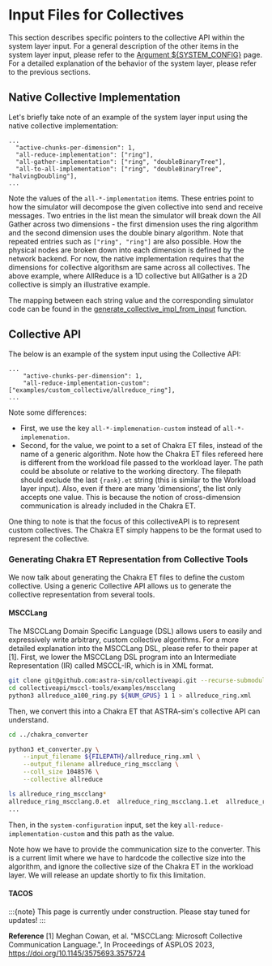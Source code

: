 # Input Files for Collectives
This section describes specific pointers to the collective API within the system layer input.
For a general description of the other items in the system layer input, please refer to the [Argument ${SYSTEM_CONFIG}](https://astra-sim.github.io/astra-sim-docs/getting-started/argument-system-config.html) page.
For a detailed explanation of the behavior of the system layer, please refer to the previous sections.

## Native Collective Implementation
Let's briefly take note of an example of the system layer input using the native collective implementation:

```
...
  "active-chunks-per-dimension": 1,
  "all-reduce-implementation": ["ring"],
  "all-gather-implementation": ["ring", "doubleBinaryTree"],
  "all-to-all-implementation": ["ring", "doubleBinaryTree", "halvingDoubling"],
...
```

Note the values of the `all-*-implementation` items. These entries point to how the simulator will decompose the given collective into send and receive messages. Two entries in the list mean the simulator will break down the All Gather across two dimensions - the first dimension uses the ring algorithm and the second dimension uses the double binary algorithm. Note that repeated entries such as `["ring", "ring"]` are also possible. How the physical nodes are broken down into each dimension is defined by the network backend. For now, the native implementation requires that the dimensions for collective algorithsm are same across all collectives. The above example, where AllReduce is a 1D collective but AllGather is a 2D collective is simply an illustrative example.

The mapping between each string value and the corresponding simulator code can be found in the [generate_collective_impl_from_input](https://github.com/astra-sim/astra-sim/blob/92fc71a71752f4e38d92c7d03a44829114d70143/astra-sim/system/Sys.cc#L468) function.

## Collective API
The below is an example of the system input using the Collective API:
```
...
    "active-chunks-per-dimension": 1,
    "all-reduce-implementation-custom": ["examples/custom_collective/allreduce_ring"],
...
```

Note some differences:
- First, we use the key `all-*-implemenation-custom` instead of `all-*-implemenation`.
- Second, for the value, we point to a set of Chakra ET files, instead of the name of a generic algorithm. Note how the Chakra ET files refereed here is different from the workload file passed to the workload layer. The path could be absolute or relative to the working directory. The filepath should exclude the last `{rank}.et` string (this is similar to the Workload layer input). Also, even if there are many 'dimensions', the list only accepts one value. This is because the notion of cross-dimension communication is already included in the Chakra ET.

One thing to note is that the focus of this collectiveAPI is to represent custom collectives. The Chakra ET simply happens to be the format used to represent the collective.


### Generating Chakra ET Representation from Collective Tools
We now talk about generating the Chakra ET files to define the custom collective. Using a generic Collective API allows us to generate the collective representation from several tools.

#### MSCCLang
The MSCCLang Domain Specific Language (DSL) allows users to easily and expressively write arbitrary, custom collective algorithms.
For a more detailed explanation into the MSCCLang DSL, please refer to their paper at [1].
First, we lower the MSCCLang DSL program into an Intermediate Representation (IR) called MSCCL-IR, which is in XML format.

```bash
git clone git@github.com:astra-sim/collectiveapi.git --recurse-submodules
cd collectiveapi/msccl-tools/examples/mscclang
python3 allreduce_a100_ring.py ${NUM_GPUS} 1 1 > allreduce_ring.xml
```

Then, we convert this into a Chakra ET that ASTRA-sim's collective API can understand.
```bash
cd ../chakra_converter

python3 et_converter.py \
    --input_filename ${FILEPATH}/allreduce_ring.xml \
    --output_filename allreduce_ring_mscclang \
    --coll_size 1048576 \
    --collective allreduce

ls allreduce_ring_mscclang*
allreduce_ring_mscclang.0.et  allreduce_ring_mscclang.1.et  allreduce_ring_mscclang.2.et  allreduce_ring_mscclang.3.et
...
```

Then, in the `system-configuration` input, set the key `all-reduce-implementation-custom` and this path as the value.

Note how we have to provide the communication size to the converter. This is a current limit where we have to hardcode the collective size into the algorithm, and ignore the collective size of the Chakra ET in the workload layer. We will release an update shortly to fix this limitation.

#### TACOS

:::{note}
This page is currently under construction. Please stay tuned for updates!
:::

**Reference**
[1] Meghan Cowan, et al. "MSCCLang: Microsoft Collective Communication Language.", In Proceedings of ASPLOS 2023, https://doi.org/10.1145/3575693.3575724
